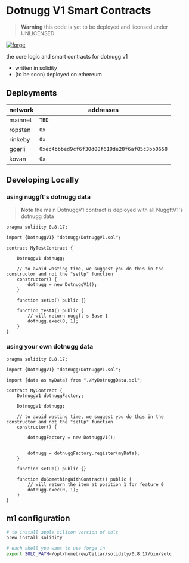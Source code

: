 # Dotnugg V1 Smart Contracts

> **Warning**
> this code is yet to be deployed and licensed under UNLICENSED

[![forge](https://github.com/nuggxyz/dotnugg/actions/workflows/forge.yaml/badge.svg)](https://github.com/nuggxyz/dotnugg/actions/workflows/forge.yaml)

the core logic and smart contracts for dotnugg v1

-   written in solidity
-   (to be soon) deployed on ethereum

## Deployments

| network | addresses                                    |
| ------- | -------------------------------------------- |
| mainnet | `TBD`                                        |
| ropsten | `0x`                                         |
| rinkeby | `0x`                                         |
| goerli  | `0xec4bbbed9cf6f30d08f619de28f6af05c3bb0658` |
| kovan   | `0x`                                         |

## Developing Locally

### **using nuggft's dotnugg data**

> **Note**
> the main DotnuggV1 contract is deployed with all NuggftV1's dotnugg data

```solidity
pragma solidity 0.8.17;

import {DotnuggV1} "dotnugg/DotnuggV1.sol";

contract MyTestContract {

    DotnuggV1 dotnugg;

    // to avoid wasting time, we suggest you do this in the constructor and not the "setUp" function
    constructor() {
        dotnugg = new DotnuggV1();
    }

    function setUp() public {}

    function testA() public {
        // will return nuggft's Base 1
        dotnugg.exec(0, 1);
    }
}

```

### **using your own dotnugg data**

```solidity
pragma solidity 0.8.17;

import {DotnuggV1} "dotnugg/DotnuggV1.sol";

import {data as myData} from "./MyDotnuggData.sol";

contract MyContract {
    DotnuggV1 dotnuggFactory;

    DotnuggV1 dotnugg;

    // to avoid wasting time, we suggest you do this in the constructor and not the "setUp" function
    constructor() {

        dotnuggFactory = new DotnuggV1();


        dotnugg = dotnuggFactory.register(myData);
    }

    function setUp() public {}

    function doSomethingWithContract() public {
        // will return the item at position 1 for feature 0
        dotnugg.exec(0, 1);
    }
}

```

## m1 configuration

```bash
# to install apple silicon version of solc
brew install solidity

# each shell you want to use forge in
export SOLC_PATH=/opt/homebrew/Cellar/solidity/0.8.17/bin/solc
```
